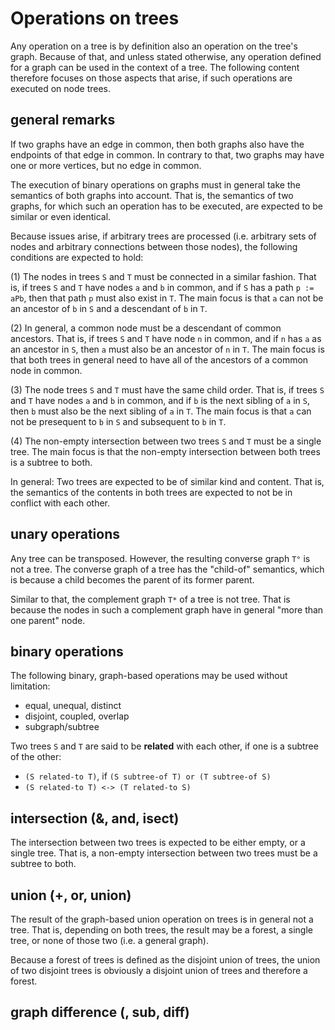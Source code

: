 
<!-- ======================================================================= -->
# Operations on trees

Any operation on a tree is by definition also an operation on the tree's graph.
Because of that, and unless stated otherwise, any operation defined for a graph
can be used in the context of a tree. The following content therefore focuses
on those aspects that arise, if such operations are executed on node trees.

<!-- ======================================================================= -->
## general remarks

If two graphs have an edge in common, then both graphs also have the endpoints
of that edge in common. In contrary to that, two graphs may have one or more
vertices, but no edge in common.

The execution of binary operations on graphs must in general take the semantics
of both graphs into account. That is, the semantics of two graphs, for which
such an operation has to be executed, are expected to be similar or even
identical.

Because issues arise, if arbitrary trees are processed (i.e. arbitrary sets of
nodes and arbitrary connections between those nodes), the following conditions
are expected to hold:

(1) The nodes in trees `S` and `T` must be connected in a similar fashion.
That is, if trees `S` and `T` have nodes `a` and `b` in common, and if `S`
has a path `p := aPb`, then that path `p` must also exist in `T`. The main
focus is that `a` can not be an ancestor of `b` in `S` and a descendant of
`b` in `T`.

(2) In general, a common node must be a descendant of common ancestors. That is,
if trees `S` and `T` have node `n` in common, and if `n` has `a` as an ancestor
in `S`, then `a` must also be an ancestor of `n` in `T`. The main focus is that
both trees in general need to have all of the ancestors of a common node in
common.

(3) The node trees `S` and `T` must have the same child order. That is, if trees
`S` and `T` have nodes `a` and `b` in common, and if `b` is the next sibling of
`a` in `S`, then `b` must also be the next sibling of `a` in `T`. The main focus
is that `a` can not be presequent to `b` in `S` and subsequent to `b` in `T`.

(4) The non-empty intersection between two trees `S` and `T` must be a single
tree. The main focus is that the non-empty intersection between both trees is
a subtree to both.

In general: Two trees are expected to be of similar kind and content. That is,
the semantics of the contents in both trees are expected to not be in conflict
with each other.

<!-- ======================================================================= -->
## unary operations

Any tree can be transposed. However, the resulting converse graph `T°` is not
a tree. The converse graph of a tree has the "child-of" semantics, which is
because a child becomes the parent of its former parent.

Similar to that, the complement graph `T*` of a tree is not tree. That is
because the nodes in such a complement graph have in general "more than one
parent" node.

<!-- ======================================================================= -->
## binary operations

The following binary, graph-based operations may be used without limitation:

* equal, unequal, distinct
* disjoint, coupled, overlap
* subgraph/subtree

Two trees `S` and `T` are said to be **related** with each other,
if one is a subtree of the other:

* `(S related-to T)`, if `(S subtree-of T) or (T subtree-of S)`
* `(S related-to T) <-> (T related-to S)`

<!-- ======================================================================= -->
## intersection (&, and, isect)

The intersection between two trees is expected to be either empty, or a single
tree. That is, a non-empty intersection between two trees must be a subtree to
both.

<!-- ======================================================================= -->
## union (+, or, union)

The result of the graph-based union operation on trees is in general not a tree.
That is, depending on both trees, the result may be a forest, a single tree, or
none of those two (i.e. a general graph).

Because a forest of trees is defined as the disjoint union of trees, the union
of two disjoint trees is obviously a disjoint union of trees and therefore a
forest.

<!-- ======================================================================= -->
## graph difference (\, sub, diff)
